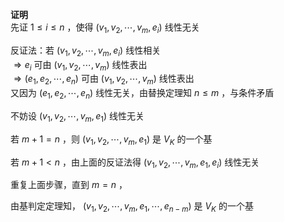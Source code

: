 **证明**  
先证 $1\le i\le n$ ，使得 $(v_1,v_2,\cdots,v_m,e_i)$ 线性无关  
  
反证法：若 $(v_1,v_2,\cdots,v_m,e_i)$ 线性相关  
$\Rightarrow e_i$ 可由 $(v_1,v_2,\cdots,v_m)$ 线性表出  
$\Rightarrow(e_1,e_2,\cdots,e_n)$ 可由 $(v_1,v_2,\cdots,v_m)$ 线性表出  
又因为 $(e_1,e_2,\cdots,e_n)$ 线性无关，由替换定理知 $n\leq m$ ，与条件矛盾  
  
不妨设 $(v_1,v_2,\cdots,v_m,e_1)$ 线性无关  
  
若 $m+1=n$ ，则 $(v_1,v_2,\cdots,v_m,e_1)$ 是 $V_K$ 的一个基  
  
若 $m+1<n$ ，由上面的反证法得 $(v_1,v_2,\cdots,v_m,e_1,e_i)$ 线性无关  
  
重复上面步骤，直到 $m=n$ ，  
  
由基判定定理知， $(v_1,v_2,\cdots,v_m,e_1,\cdots,e_{n-m})$ 是 $V_K$ 的一个基  
